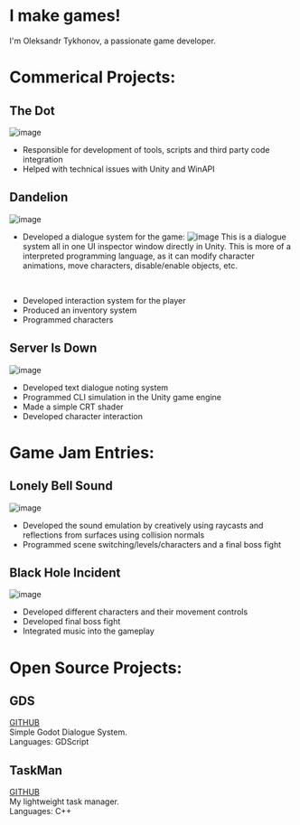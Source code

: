 # I make games!

I'm Oleksandr Tykhonov, a passionate game developer.

# Commerical Projects:

## The Dot
![image](https://github.com/otykh/otykh.github.io/assets/102185236/921c86cd-8a17-43ca-80cf-75cde20b9c6d)
* Responsible for development of tools, scripts and third party code integration
* Helped with technical issues with Unity and WinAPI

## Dandelion
![image](https://github.com/otykh/otykh.github.io/assets/102185236/f16f52fc-9f4f-4835-8a4f-322f6af51b11)  
* Developed a dialogue system for the game:
  ![image](https://github.com/otykh/otykh.github.io/assets/102185236/e821b011-60b0-4c26-b69c-e95b2cbf47e1)
  This is a dialogue system all in one UI inspector window directly in Unity. This is more of a interpreted programming language, as it can modify character animations, move characters, disable/enable objects, etc.
<br>

* Developed interaction system for the player
* Produced an inventory system
* Programmed characters

## Server Is Down
![image](https://github.com/otykh/otykh.github.io/assets/102185236/aabc484d-12b2-4add-be78-5f4acf2a46b3)
* Developed text dialogue noting system
* Programmed CLI simulation in the Unity game engine
* Made a simple CRT shader
* Developed character interaction

# Game Jam Entries:

## Lonely Bell Sound
![image](https://github.com/otykh/otykh.github.io/assets/102185236/55e88afd-4d89-4eca-a1dd-721d93652713)
* Developed the sound emulation by creatively using raycasts and reflections from surfaces using collision normals
* Programmed scene switching/levels/characters and a final boss fight

## Black Hole Incident
![image](https://github.com/otykh/otykh.github.io/assets/102185236/a22d5fff-97a3-45ea-b980-bc9d5f100cfd)
* Developed different characters and their movement controls
* Developed final boss fight
* Integrated music into the gameplay

# Open Source Projects:

## GDS
[GITHUB](https://github.com/otykh/gds)\
Simple Godot Dialogue System.\
Languages: GDScript

## TaskMan
[GITHUB](https://github.com/otykh/TaskMan)\
My lightweight task manager.\
Languages: C++

